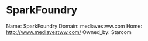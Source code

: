
# SparkFoundry

Name: SparkFoundry
Domain: mediavestww.com
Home: http://www.mediavestww.com/
Owned_by: Starcom
